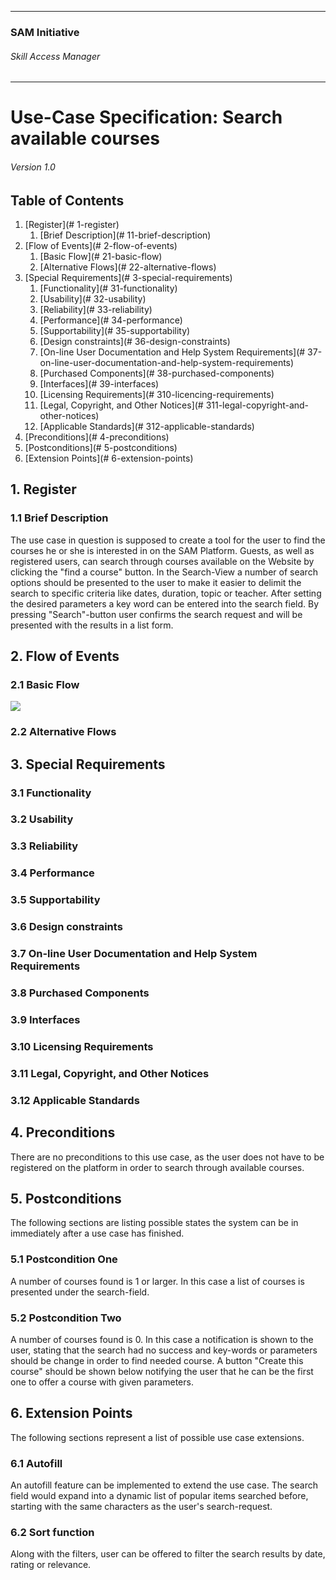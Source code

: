 * * *

### SAM Initiative

###### Skill Access Manager

* * *

# Use-Case Specification: Search available courses

###### Version 1.0

## Table of Contents

1.  [Register](# 1-register)
    1.  [Brief Description](# 11-brief-description)
2.  [Flow of Events](# 2-flow-of-events)
    1.  [Basic Flow](# 21-basic-flow)
    2.  [Alternative Flows](# 22-alternative-flows)
3.  [Special Requirements](# 3-special-requirements)
    1.  [Functionality](# 31-functionality)
    2.  [Usability](# 32-usability)
    3.  [Reliability](# 33-reliability)
    4.  [Performance](# 34-performance)
    5.  [Supportability](# 35-supportability)
    6.  [Design constraints](# 36-design-constraints)
    7.  [On-line User Documentation and Help System Requirements](# 37-on-line-user-documentation-and-help-system-requirements)
    8.  [Purchased Components](# 38-purchased-components)
    9.  [Interfaces](# 39-interfaces)
    10.  [Licensing Requirements](# 310-licencing-requirements)
    11.  [Legal, Copyright, and Other Notices](# 311-legal-copyright-and-other-notices)
    12.  [Applicable Standards](# 312-applicable-standards)
4.  [Preconditions](# 4-preconditions)
5.  [Postconditions](# 5-postconditions)
6.  [Extension Points](# 6-extension-points)

## 1\. Register

### 1.1 Brief Description

The use case in question is supposed to create a tool for the user to find the courses he or she is interested in on the SAM Platform. Guests, as well as registered users, can search through courses available on the Website by clicking the "find a course" button. In the Search-View a number of search options should be presented to the user to make it easier to delimit the search to specific criteria like dates, duration, topic or teacher. After setting the desired parameters a key word can be entered into the search field. By pressing "Search"-button user confirms the search request and will be presented with the results in a list form.

## 2\. Flow of Events

### 2.1 Basic Flow

![](ad_search-available-courses.png)

### 2.2 Alternative Flows

## 3\. Special Requirements

### 3.1 Functionality

### 3.2 Usability

### 3.3 Reliability

### 3.4 Performance

### 3.5 Supportability

### 3.6 Design constraints

### 3.7 On-line User Documentation and Help System Requirements

### 3.8 Purchased Components

### 3.9 Interfaces

### 3.10 Licensing Requirements

### 3.11 Legal, Copyright, and Other Notices

### 3.12 Applicable Standards

## 4\. Preconditions

There are no preconditions to this use case, as the user does not have to be registered on the platform in order to search through available courses.

## 5\. Postconditions

The following sections are listing possible states the system can be in immediately after a use case has finished.

### 5.1 Postcondition One

A number of courses found is 1 or larger. In this case a list of courses is presented under the search-field.

### 5.2 Postcondition Two

A number of courses found is 0\. In this case a notification is shown to the user, stating that the search had no success and key-words or parameters should be change in order to find needed course. A button "Create this course" should be shown below notifying the user that he can be the first one to offer a course with given parameters.

## 6\. Extension Points

The following sections represent a list of possible use case extensions.

### 6.1 Autofill

An autofill feature can be implemented to extend the use case. The search field would expand into a dynamic list of popular items searched before, starting with the same characters as the user's search-request.

### 6.2 Sort function

Along with the filters, user can be offered to filter the search results by date, rating or relevance. 